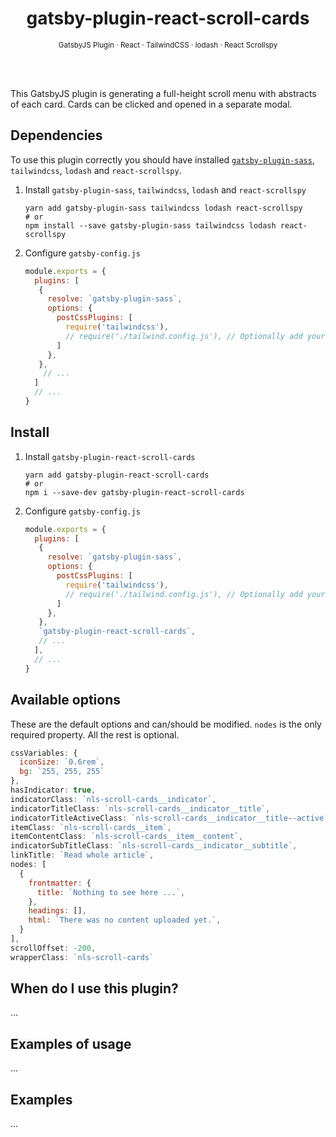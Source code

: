 <div align="center">
  <h1>gatsby-plugin-react-scroll-cards</h1>
  <sup>GatsbyJS Plugin · React · TailwindCSS · lodash · React Scrollspy</sup>
</div>

<br><br>

This GatsbyJS plugin is generating a full-height scroll menu with abstracts of each card. Cards can be clicked and opened in a separate modal.

## Dependencies

To use this plugin correctly you should have installed [`gatsby-plugin-sass`](https://www.gatsbyjs.org/packages/gatsby-plugin-sass/), `tailwindcss`, `lodash` and `react-scrollspy`.

1. Install `gatsby-plugin-sass`, `tailwindcss`, `lodash` and `react-scrollspy`
   ```shell
   yarn add gatsby-plugin-sass tailwindcss lodash react-scrollspy
   # or
   npm install --save gatsby-plugin-sass tailwindcss lodash react-scrollspy
   ```

1. Configure `gatsby-config.js`
   ```javascript
   module.exports = {
     plugins: [
      {
        resolve: `gatsby-plugin-sass`,
        options: {
          postCssPlugins: [
            require('tailwindcss'),
            // require('./tailwind.config.js'), // Optionally add your personal tailwind config
          ]
        },
      },
       // ...
     ]
     // ...
   }
   ```

<!-- ## Learning Resources (optional)

If there are other tutorials, docs, and learning resources that are necessary or helpful to someone using this plugin, please link to those here. -->

## Install

1. Install `gatsby-plugin-react-scroll-cards`
   ```shell
   yarn add gatsby-plugin-react-scroll-cards
   # or
   npm i --save-dev gatsby-plugin-react-scroll-cards
   ```

2. Configure `gatsby-config.js`
   ```javascript
   module.exports = {
     plugins: [
      {
        resolve: `gatsby-plugin-sass`,
        options: {
          postCssPlugins: [
            require('tailwindcss'),
            // require('./tailwind.config.js'), // Optionally add your personal tailwind config
          ]
        },
      },
      `gatsby-plugin-react-scroll-cards`,
      // ...
     ],
     // ...
   }
   ```

## Available options

These are the default options and can/should be modified.
`nodes` is the only required property.
All the rest is optional.

```javascript
cssVariables: {
  iconSize: `0.6rem`,
  bg: `255, 255, 255`
},
hasIndicator: true,
indicatorClass: `nls-scroll-cards__indicator`,
indicatorTitleClass: `nls-scroll-cards__indicator__title`,
indicatorTitleActiveClass: `nls-scroll-cards__indicator__title--active`,
itemClass: `nls-scroll-cards__item`,
itemContentClass: `nls-scroll-cards__item__content`,
indicatorSubTitleClass: `nls-scroll-cards__indicator__subtitle`,
linkTitle: `Read whole article`,
nodes: [
  {
    frontmatter: {
      title: `Nothing to see here ...`,
    },
    headings: [],
    html: `There was no content uploaded yet.`,
  }
],
scrollOffset: -200,
wrapperClass: `nls-scroll-cards`
```

## When do I use this plugin?

...


## Examples of usage

...


## Examples

...

<!-- ## How to run tests

## How to develop locally

## How to contribute

If you have unanswered questions, would like help with enhancing or debugging the plugin, it is nice to include instructions for people who want to contribute to your plugin. -->